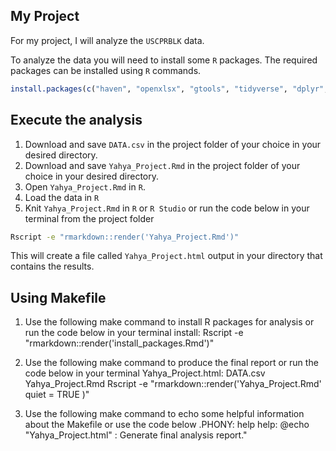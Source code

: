 ## My Project

For my project, I will analyze the `USCPRBLK` data. 

To analyze the data you will need to install some `R` packages. The required packages can be installed using `R` commands.

``` r
install.packages(c("haven", "openxlsx", "gtools", "tidyverse", "dplyr", "ggplot2"))
```


## Execute the analysis
  1) Download and save `DATA.csv` in the project folder of your choice in your desired directory. 
  2) Download and save `Yahya_Project.Rmd` in the project folder of your choice in your desired directory.
  3) Open `Yahya_Project.Rmd` in `R`.
  4) Load the data in `R`
  5) Knit `Yahya_Project.Rmd` in `R` or `R Studio` or run the code below in your terminal from the project folder
 
 ``` bash
Rscript -e "rmarkdown::render('Yahya_Project.Rmd')"
```
This will create a file called `Yahya_Project.html` output in your directory that contains the results.

## Using Makefile
  1) Use the following make command to install R packages for analysis or run the code below in your terminal 
      install:
        Rscript -e "rmarkdown::render('install_packages.Rmd')"

   2) Use the following make command to produce the final report or run the code below in your terminal
      Yahya_Project.html: DATA.csv Yahya_Project.Rmd
        Rscript -e "rmarkdown::render('Yahya_Project.Rmd' quiet = TRUE )"
  
  3) Use the following make command to echo some helpful information about the Makefile or use the code below
      .PHONY: help
      help:
        @echo "Yahya_Project.html" : Generate final analysis report."
